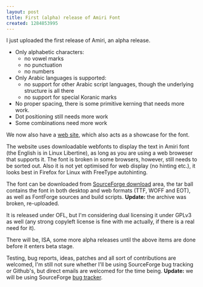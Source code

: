```yaml
---
layout: post
title: First (alpha) release of Amiri Font
created: 1284853995
---
```

I just uploaded the first release of Amiri, an alpha release.

* Only alphabetic characters:
    * no vowel marks
    * no punctuation
    * no numbers
* Only Arabic languages is supported:
    * no support for other Arabic script languages, though the underlying structure is all there
    * no support for special Koranic marks
* No proper spacing, there is some primitive kerning that needs more work.
* Dot positioning still needs more work
* Some combinations need more work

We now also have a [web site](http://amiri.sourceforge.net), which also acts as a showcase for the font.
<!--break-->
The website uses downloadable webfonts to display the text in Amiri font (the English is in Linux Libertine), as long as you are using a web broweser that supports it. The font is broken in some browsers, however, still needs to be sorted out. Also it is not yet optimised for web display (no hinting etc.), it looks best in Firefox for Linux with FreeType autohinting.

The font can be downloaded from [SourceForge download](https://sourceforge.net/projects/amiri/files/) area, the tar ball contains the font in both desktop and web formats (TTF, WOFF and EOT), as well as FontForge sources and build scripts.
**Update:** the archive was broken, re-uploaded.

It is released under OFL, but I'm considering dual licensing it under GPLv3 as well (any strong copyleft license is fine with me actually, if there is a real need for it).

There will be, ISA, some more alpha releases until the above items are done before it enters beta stage.

Testing, bug reports, ideas, patches and all sort of contributions are welcomed, I'm still not sure whether I'll be using SourceForge bug tracking or Github's, but direct emails are welcomed for the time being.
**Update:** we will be using SourceForge [bug tracker](https://sourceforge.net/tracker/?group_id=320653).
